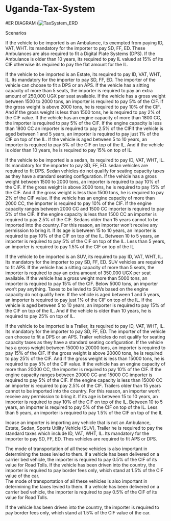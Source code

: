 # Uganda-Tax-System  
#ER DIAGRAM
(![TaxSystem_ERD](https://github.com/Fahad-k-007/Uganda-Tax-System/assets/173901142/ab0b5a20-b5a8-4520-bc03-d52041c279ac)

Scenarios

If the vehicle to be imported is an Ambulance, its exempted from paying ID, VAT, WHT. Its mandatory for the importer to pay SD, FF, ED. These Ambulances are also required to fit a Digital Plate Systems (DPS). If the Ambulance is older than 10 years, its required to pay IL valued at 15% of its CIF otherwise its required to pay the flat amount for the IL.  

If the vehicle to be imported is an Estate, its required to pay ID, VAT, WHT, IL. Its mandatory for the importer to pay SD, FF, ED. The importer of the vehicle can choose to fit a DPS or an APS. If the vehicle has a sitting capacity of more than 5 seats, the importer is required to pay an extra amount of 250,000 UGX per seat available. If the vehicle has a gross weight between 1500 to 2000 tons, an importer is required to pay 5% of the CIF. If the gross weight is above 2000 tons, he is required to pay 10% of the CIF. And if the gross weight is less than 1500 tons, he is required to pay 2% of the CIF value. If the vehicle has an engine capacity of more than 1800 CC, the importer is required to pay 5% of the CIF. If the engine capacity is less than 1800 CC an importer is required to pay 2.5% of the CIFIf the vehicle is aged between 1 and 5 years, an importer is required to pay just 1% of the CIF on top of the IL. If the vehicle is aged between 5 to 10 years, an importer is required to pay 5% of the CIF on top of the IL. And if the vehicle is older than 10 years, he is required to pay 15% on top of IL.  

If the vehicle to be imported is a sedan, its required to pay ID, VAT, WHT, IL. Its mandatory for the importer to pay SD, FF, ED. sedan vehicles are required to fit DPS. Sedan vehicles do not qualify for seating capacity taxes as they have a standard seating configuration. If the vehicle has a gross weight between 1500 to 2000 tons, an importer is required to pay 10% of the CIF. If the gross weight is above 2000 tons, he is required to pay 15% of the CIF. And if the gross weight is less than 1500 tons, he is required to pay 2% of the CIF value. If the vehicle has an engine capacity of more than 2000 CC, the importer is required to pay 10% of the CIF. If the engine capacity ranges between 2000 CC and 1500 CC importer is required to pay 5% of the CIF. If the engine capacity is less than 1500 CC an importer is required to pay 2.5% of the CIF. Sedans older than 15 years cannot to be imported into the country. For this reason, an importer won’t receive any permission to bring it. If its age is between 15 to 10 years, an importer is required to pay 10% of the CIF on top of the IL. Between 10 to 5 years, an importer is required to pay 5% of the CIF on top of the IL. Less than 5 years, an importer is required to pay 1.5% of the CIF on top of the IL  

If the vehicle to be imported is an SUV, its required to pay ID, VAT, WHT, IL. Its mandatory for the importer to pay SD, FF, ED. SUV vehicles are required to fit APS. If the vehicle has a sitting capacity of more than 5 seats, the importer is required to pay an extra amount of 350,000 UGX per seat available. If the vehicle has a gross weight more than 5000 tons, an importer is required to pay 15% of the CIF. Below 5000 tons, an importer won’t pay anything. Taxes to be levied to SUVs based on the engine capacity do not qualify here. If the vehicle is aged between 1 and 5 years, an importer is required to pay just 1% of the CIF on top of the IL. If the vehicle is aged between 5 to 10 years, an importer is required to pay 15% of the CIF on top of the IL. And if the vehicle is older than 10 years, he is required to pay 25% on top of IL.  

If the vehicle to be imported is a Trailer, its required to pay ID, VAT, WHT, IL. Its mandatory for the importer to pay SD, FF, ED. The importer of the vehicle can choose to fit a DPS or an APS. Trailer vehicles do not qualify for seating capacity taxes as they have a standard seating configuration. If the vehicle has a gross weight between 15000 to 20000 tons, an importer is required to pay 15% of the CIF. If the gross weight is above 20000 tons, he is required to pay 25% of the CIF. And if the gross weight is less than 15000 tons, he is required to pay 5% of the CIF value. If the vehicle has an engine capacity of more than 20000 CC, the importer is required to pay 10% of the CIF. If the engine capacity ranges between 20000 CC and 15000 CC importer is required to pay 5% of the CIF. If the engine capacity is less than 15000 CC an importer is required to pay 2.5% of the CIF. Trailers older than 15 years cannot to be imported into the country. For this reason, an importer won’t receive any permission to bring it. If its age is between 15 to 10 years, an importer is required to pay 10% of the CIF on top of the IL. Between 10 to 5 years, an importer is required to pay 5% of the CIF on top of the IL. Less than 5 years, an importer is required to pay 1.5% of the CIF on top of the IL

Incase an importer is importing any vehicle that is not an Ambulance, Estate, Sedan, Sports Utility Vehicle (SUV), Trailer he is required to pay the standard taxes which include ID, VAT, WHT, IL. Its mandatory for the importer to pay SD, FF, ED. Thes vehicles are required to fit APS or DPS.  

The mode of transportation of all these vehicles is also important in determining the taxes levied to them. If a vehicle has been delivered on a carrier bed vehicle, the importer is required to pay 0.5% of the CIF of its value for Road Tolls. If the vehicle has been driven into the country, the importer is required to pay border fees only, which stand at 1.5% of the CIF value of the car.  
The mode of transportation of all these vehicles is also important in determining the taxes levied to them. If a vehicle has been delivered on a carrier bed vehicle, the importer is required to pay 0.5% of the CIF of its value for Road Tolls.

If the vehicle has been driven into the country, the importer is required to pay border fees only, which stand at 1.5% of the CIF value of the car.  
